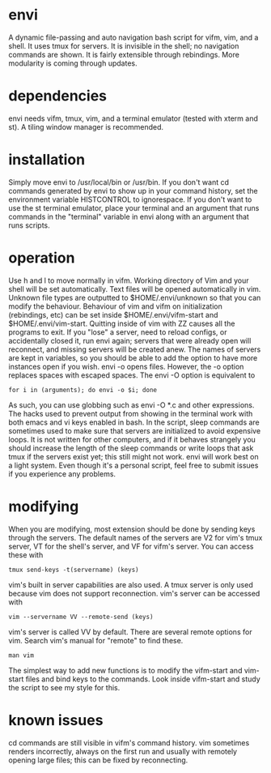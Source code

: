 envi
====

A dynamic file-passing and auto navigation bash script for vifm, vim, and a
shell. It uses tmux for servers. It is invisible in the shell; no navigation
commands are shown. It is fairly extensible through rebindings.  More
modularity is coming through updates.

dependencies
====

envi needs vifm, tmux, vim, and a terminal emulator (tested with xterm and st).
A tiling window manager is recommended.

installation
====

Simply move envi to /usr/local/bin or /usr/bin. If you don't want cd commands
generated by envi to show up in your command history, set the environment
variable HISTCONTROL to ignorespace. If you don't want to use the st terminal
emulator, place your terminal and an argument that runs commands in the
"terminal" variable in envi along with an argument that runs scripts.

operation
====

Use h and l to move normally in vifm. Working directory of Vim and your shell
will be set automatically. Text files will be opened automatically in vim.
Unknown file types are outputted to $HOME/.envi/unknown so that you can modify
the behaviour. Behaviour of vim and vifm on initialization (rebindings, etc)
can be set inside $HOME/.envi/vifm-start and $HOME/.envi/vim-start. Quitting
inside of vim with ZZ causes all the programs to exit. If you "lose" a server,
need to reload configs, or accidentally closed it, run envi again; servers that
were already open will reconnect, and missing servers will be created anew.
The names of servers are kept in variables, so you should be able to add the
option to have more instances open if you wish. envi -o opens files. However,
the -o option replaces spaces with escaped spaces. The envi -O option is
equivalent to
```
for i in (arguments); do envi -o $i; done
```
As such, you can use globbing such as envi -O \*.c and other expressions. The
hacks used to prevent output from showing in the terminal work with both emacs
and vi keys enabled in bash. In the script, sleep commands are sometimes used
to make sure that servers are initialized to avoid expensive loops. It is not
written for other computers, and if it behaves strangely you should increase
the length of the sleep commands or write loops that ask tmux if the servers
exist yet; this still might not work. envi will work best on a light system.
Even though it's a personal script, feel free to submit issues if you
experience any problems.

modifying
====

When you are modifying, most extension should be done by sending keys through
the servers. The default names of the servers are V2 for vim's tmux server, VT
for the shell's server, and VF for vifm's server. You can access these with
```
tmux send-keys -t(servername) (keys)
```
vim's built in server capabilities are also used. A tmux server is only used
because vim does not support reconnection. vim's server can be accessed with
```
vim --servername VV --remote-send (keys)
```
vim's server is called VV by default. There are several remote options for vim.
Search vim's manual for "remote" to find these.
```
man vim
```
The simplest way to add new functions is to modify the vifm-start and vim-start
files and bind keys to the commands. Look inside vifm-start and study the
script to see my style for this.

known issues
====

cd commands are still visible in vifm's command history. vim sometimes renders
incorrectly, always on the first run and usually with remotely opening large
files; this can be fixed by reconnecting.
